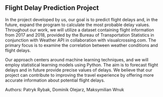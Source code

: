 ## Flight Delay Prediction Project

In the project developed by us, our goal is to predict flight delays and, in the future, 
expand the program to calculate the most probable delay values. Throughout our work, 
we will utilize a dataset containing flight information from 2017 and 2018, 
provided by the Bureau of Transportation Statistics in conjunction with Weather API in collaboration with visualcrossing.com. 
The primary focus is to examine the correlation between weather conditions and flight delays.

Our approach centers around machine learning techniques, and we will employ statistical learning models using Python. 
The aim is to forecast flight delays and in future provide precise values of delays. 
We believe that our project can contribute to improving the travel experience by offering 
more accurate information about potential flight delays.

Authors:
Patryk Rybak, Dominik Olejarz, Maksymilian Wnuk
